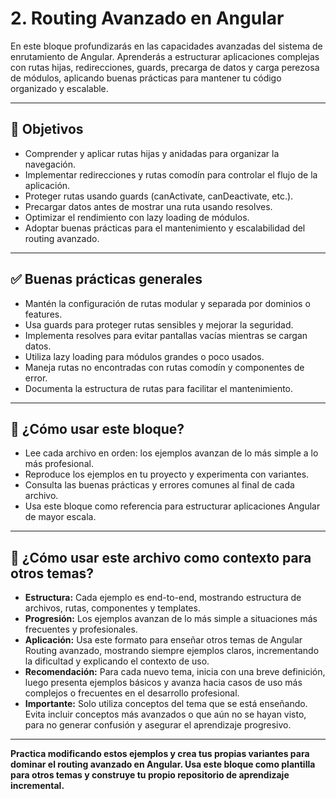 # 2. Routing Avanzado en Angular

En este bloque profundizarás en las capacidades avanzadas del sistema de enrutamiento de Angular. Aprenderás a estructurar aplicaciones complejas con rutas hijas, redirecciones, guards, precarga de datos y carga perezosa de módulos, aplicando buenas prácticas para mantener tu código organizado y escalable.

---

## 🎯 Objetivos

- Comprender y aplicar rutas hijas y anidadas para organizar la navegación.
- Implementar redirecciones y rutas comodín para controlar el flujo de la aplicación.
- Proteger rutas usando guards (canActivate, canDeactivate, etc.).
- Precargar datos antes de mostrar una ruta usando resolves.
- Optimizar el rendimiento con lazy loading de módulos.
- Adoptar buenas prácticas para el mantenimiento y escalabilidad del routing avanzado.

---

## ✅ Buenas prácticas generales

- Mantén la configuración de rutas modular y separada por dominios o features.
- Usa guards para proteger rutas sensibles y mejorar la seguridad.
- Implementa resolves para evitar pantallas vacías mientras se cargan datos.
- Utiliza lazy loading para módulos grandes o poco usados.
- Maneja rutas no encontradas con rutas comodín y componentes de error.
- Documenta la estructura de rutas para facilitar el mantenimiento.

---

## 🧩 ¿Cómo usar este bloque?

- Lee cada archivo en orden: los ejemplos avanzan de lo más simple a lo más profesional.
- Reproduce los ejemplos en tu proyecto y experimenta con variantes.
- Consulta las buenas prácticas y errores comunes al final de cada archivo.
- Usa este bloque como referencia para estructurar aplicaciones Angular de mayor escala.

---

## 🧩 ¿Cómo usar este archivo como contexto para otros temas?

- **Estructura:** Cada ejemplo es end-to-end, mostrando estructura de archivos, rutas, componentes y templates.
- **Progresión:** Los ejemplos avanzan de lo más simple a situaciones más frecuentes y profesionales.
- **Aplicación:** Usa este formato para enseñar otros temas de Angular Routing avanzado, mostrando siempre ejemplos claros, incrementando la dificultad y explicando el contexto de uso.
- **Recomendación:** Para cada nuevo tema, inicia con una breve definición, luego presenta ejemplos básicos y avanza hacia casos de uso más complejos o frecuentes en el desarrollo profesional.
- **Importante:** Solo utiliza conceptos del tema que se está enseñando. Evita incluir conceptos más avanzados o que aún no se hayan visto, para no generar confusión y asegurar el aprendizaje progresivo.

---

**Practica modificando estos ejemplos y crea tus propias variantes para dominar el routing avanzado en Angular. Usa este bloque como plantilla para otros temas y construye tu propio repositorio de aprendizaje incremental.**
